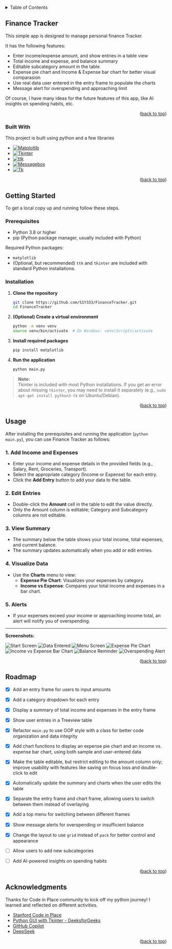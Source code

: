<a id="readme-top"></a>
<!-- TABLE OF CONTENTS -->
<details>
  <summary>Table of Contents</summary>
  <ol>
    <li>
      <a href="#about-the-project">About The Project</a>
      <ul>
        <li><a href="#built-with">Built With</a></li>
      </ul>
    </li>
    <li>
      <a href="#getting-started">Getting Started</a>
      <ul>
        <li><a href="#prerequisites">Prerequisites</a></li>
        <li><a href="#installation">Installation</a></li>
      </ul>
    </li>
    <li><a href="#usage">Usage</a></li>
    <li><a href="#roadmap">Roadmap</a></li>
    <li><a href="#contact">Acknowledgments</a></li>
  </ol>
</details>



<!-- ABOUT THE PROJECT -->
## Finance Tracker

This simple app is designed to manage personal finance Tracker.

It has the following features:
* Enter income/expense amount, and show entries in a table view
* Total income and expense, and balance summary
* Editable subcategory amount in the table
* Expense pie chart and Income & Expense bar chart for better visual comparasion
* Use real data user entered in the entry frame to populate the charts
* Message alert for overspending and approaching limit

Of course, I have many ideas for the future features of this app, like AI insights on spending habits, etc.


<p align="right">(<a href="#readme-top">back to top</a>)</p>



### Built With

This project is built using python and a few libraries

* [![Matplotlib][Matplotlib-badge]][Matplotlib-url]
* [![Tkinter][Tkinter-badge]][Tkinter-url]
* [![ttk][ttk-badge]][ttk-url]
* [![Messagebox][Messagebox-badge]][Messagebox-url]
* [![Tk][Tk-badge]][Tk-url]

<!-- Badge & Link Definitions -->

[Matplotlib-badge]: https://img.shields.io/badge/Library-Matplotlib-orange
[Matplotlib-url]: https://matplotlib.org/

[Tkinter-badge]: https://img.shields.io/badge/GUI-Tkinter-blue
[Tkinter-url]: https://docs.python.org/3/library/tkinter.html

[ttk-badge]: https://img.shields.io/badge/Module-ttk-lightgrey
[ttk-url]: https://docs.python.org/3/library/tkinter.ttk.html

[Messagebox-badge]: https://img.shields.io/badge/Widget-messagebox-yellow
[Messagebox-url]: https://docs.python.org/3/library/tkinter.messagebox.html

[Tk-badge]: https://img.shields.io/badge/Core-Tk-red
[Tk-url]: https://tcl.tk/

<p align="right">(<a href="#readme-top">back to top</a>)</p>



<!-- GETTING STARTED -->
## Getting Started

To get a local copy up and running follow these steps.

### Prerequisites

- Python 3.8 or higher  
- pip (Python package manager, usually included with Python)

Required Python packages:
- `matplotlib`
- (Optional, but recommended) `ttk` and `tkinter` are included with standard Python installations.

### Installation

1. **Clone the repository**
   ```sh
   git clone https://github.com/S1Y333/FinanceTracker.git
   cd FinanceTracker
   ```

2. **(Optional) Create a virtual environment**
   ```sh
   python -m venv venv
   source venv/bin/activate  # On Windows: venv\Scripts\activate
   ```

3. **Install required packages**
   ```sh
   pip install matplotlib
   ```

4. **Run the application**
   ```sh
   python main.py
   ```

> **Note:**  
> Tkinter is included with most Python installations. If you get an error about missing `tkinter`, you may need to install it separately (e.g., `sudo apt-get install python3-tk` on Ubuntu/Debian).

<p align="right">(<a href="#readme-top">back to top</a>)</p>



<!-- USAGE EXAMPLES -->
## Usage

After installing the prerequisites and running the application (`python main.py`), you can use Finance Tracker as follows:

### 1. Add Income and Expenses
- Enter your income and expense details in the provided fields (e.g., Salary, Rent, Groceries, Transport).
- Select the appropriate category (Income or Expense) for each entry.
- Click the **Add Entry** button to add your data to the table.

### 2. Edit Entries
- Double-click the **Amount** cell in the table to edit the value directly.
- Only the Amount column is editable; Category and Subcategory columns are not editable.

### 3. View Summary
- The summary below the table shows your total income, total expenses, and current balance.
- The summary updates automatically when you add or edit entries.

### 4. Visualize Data
- Use the **Charts** menu to view:
  - **Expense Pie Chart**: Visualizes your expenses by category.
  - **Income vs Expense**: Compares your total income and expenses in a bar chart.

### 5. Alerts
- If your expenses exceed your income or approaching income total, an alert will notify you of overspending.

---

**Screenshots:**  

![Start Screen](images/startscreen.png)
![Data Entered](images/data_entered.png)
![Menu Screen](images/menu.png)
![Expense Pie Chart](images/pie_chart.png)
![Income vs Expense Bar Chart](images/bar_chart.png)
![Balance Reminder](images/balance_reminder.png)
![Overspending Alert](images/overspending_alert.png)


<p align="right">(<a href="#readme-top">back to top</a>)</p>



<!-- ROADMAP -->
## Roadmap

- [x] Add an entry frame for users to input amounts
- [x] Add a category dropdown for each entry
- [x] Display a summary of total income and expenses in the entry frame
- [x] Show user entries in a Treeview table
- [x] Refactor `main.py` to use OOP style with a class for better code organization and data integrity
- [x] Add chart functions to display an expense pie chart and an income vs. expense bar chart, using both sample and user-entered data
- [x] Make the table editable, but restrict editing to the amount column only; improve usability with features like saving on focus loss and double-click to edit
- [x] Automatically update the summary and charts when the user edits the table
- [x] Separate the entry frame and chart frame, allowing users to switch between them instead of overlaying
- [x] Add a top menu for switching between different frames
- [x] Show message alerts for overspending or insufficient balance
- [x] Change the layout to use `grid` instead of `pack` for better control and appearance
- [ ] Allow users to add new subcategories
- [ ] Add AI-powered insights on spending habits


<p align="right">(<a href="#readme-top">back to top</a>)</p>



<!-- ACKNOWLEDGMENTS -->
## Acknowledgments

Thanks for Code in Place community to kick off my python journey! I learned and reflected on different activities.

* [Stanford Code in Place](https://codeinplace.stanford.edu/)
* [Python GUI with Tkinter - GeeksforGeeks](https://www.geeksforgeeks.org/python-gui-tkinter/)
* [GitHub Copilot](https://github.com/features/copilot)
* [DeepSeek](https://deepseek.com/)

<p align="right">(<a href="#readme-top">back to top</a>)</p>

